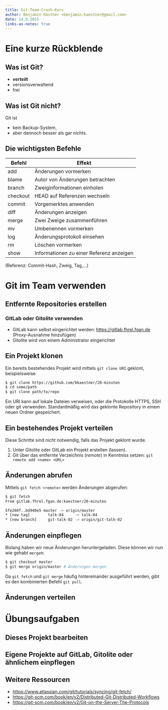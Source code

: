 ```yaml
---
title: Git-Team-Crash-Kurs
author: Benjamin Kästner <benjamin.kaestner@gmail.com>
date: 14.9.2015
links-as-notes: true
---
```

# Eine kurze Rückblende
## Was ist Git?

- ***verteilt***
- versionsverwaltend
- frei

## Was ist Git nicht?

Git ist

- kein Backup-System,
- aber dennoch besser als gar nichts.

## Die wichtigsten Befehle

Befehl   | Effekt
---------|---------------------------------
add      | Änderungen vormerken
blame    | Autor von Änderungen betrachten
branch   | Zweiginformationen einholen
checkout | HEAD auf Referenzen wechseln
commit   | Vorgemerktes anwenden
diff     | Änderungen anzeigen
merge    | Zwei Zweige zusammenführen
mv       | Umbenennen vormerken
log      | Änderungsprotokoll einsehen
rm       | Löschen vormerken
show     | Informationen zu einer Referenz anzeigen

(Referenz: Commit-Hash, Zweig, Tag,…)

# Git im Team verwenden
## Entfernte Repositories erstellen
### GitLab oder Gitolite verwenden
- GitLab kann selbst eingerichtet werden: https://gitlab.fhrel.fgan.de (Proxy-Ausnahme hinzufügen)
- Gitolite wird von einem Administrator eingerichtet

## Ein Projekt klonen
Ein bereits bestehendes Projekt wird mittels `git clone URI` geklont, beispielsweise


```bash
$ git clone https://github.com/bkaestner/20-minuten
$ cd some/path
$ git clone path/to/repo
```
Ein URI kann auf lokale Dateien verweisen, oder die Protokolle HTTPS, SSH oder git verwenden.
Standardmäßig wird das geklonte Repository in einem neuen Ordner gespeichert.

## Ein bestehendes Projekt verteilen
Diese Schritte sind _nicht_ notwendig, falls das Projekt geklont wurde.

1. Unter Gitolite oder GitLab ein Projekt erstellen (lassen).
2. Git über das entfernte Verzeichnis (*remote*) in Kenntniss setzen:
   `git remote add <name> <URL>`

## Änderungen abrufen
Mittels `git fetch <remote>` werden Änderungen abgerufen:


```bash
$ git fetch
From gitlab.fhrel.fgan.de:kaestner/20-minuten

5fe260f..bd940e5 master -> origin/master
* [new tag]        talk-04     -> talk-04
* [new branch]     git-talk-02 -> origin/git-talk-02
```

## Änderungen einpflegen
Bislang haben wir neue Änderungen heruntergeladen. Diese können wir nun wie gehabt `merge`n:

```bash
$ git checkout master
$ git merge origin/master # Änderungen mergen
```

Da `git fetch` und `git merge` häufig hintereinander ausgeführt werden, gibt es
den kombinierten Befehl `git pull`.

## Änderungen verteilen

# Übungsaufgaben
## Dieses Projekt bearbeiten

## Eigene Projekte auf GitLab, Gitolite oder ähnlichem einpflegen

## Weitere Ressourcen
- https://www.atlassian.com/git/tutorials/syncing/git-fetch/
- https://git-scm.com/book/en/v2/Distributed-Git-Distributed-Workflows
- https://git-scm.com/book/en/v2/Git-on-the-Server-The-Protocols